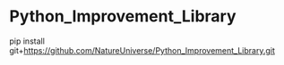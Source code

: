 # Python_Improvement_Library

pip install git+https://github.com/NatureUniverse/Python_Improvement_Library.git
